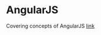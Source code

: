 # AngularJS
Covering concepts of AngularJS [link](http://niyatijasani.github.io/AngularJS/Applicationform/feedback.html)
